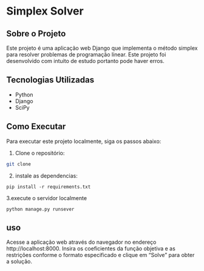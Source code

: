 # Simplex Solver

## Sobre o Projeto
Este projeto é uma aplicação web Django que implementa o método simplex para resolver problemas de programação linear. Este projeto foi desenvolvido com intuito de estudo portanto pode haver erros.

## Tecnologias Utilizadas
- Python
- Django
- SciPy

## Como Executar
Para executar este projeto localmente, siga os passos abaixo:

1. Clone o repositório:
```bash
git clone 
```
2. instale as dependencias:
```
pip install -r requirements.txt
```
3.execute o servidor localmente
```
python manage.py runsever
```
## uso
Acesse a aplicação web através do navegador no endereço http://localhost:8000. Insira os coeficientes da função objetiva e as restrições conforme o formato especificado e clique em “Solve” para obter a solução.
